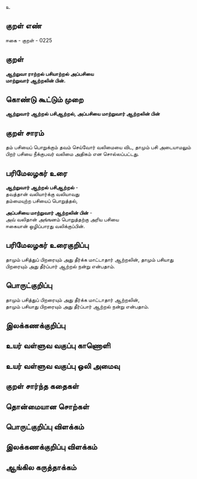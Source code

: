 உ

## குறள் எண் 

ஈகை - குறள் - 0225  

## குறள் 

**ஆற்றுவா ராற்றல் பசியாற்றல் அப்பசியை  
மாற்றுவார் ஆற்றலின் பின்.** 

## கொண்டு கூட்டும் முறை

**ஆற்றுவார் ஆற்றல் பசிஆற்றல், அப்பசியை மாற்றுவார் ஆற்றலின் பின்**  

## குறள் சாரம் 

தம் பசியைப் பொறுக்கும் தவம் செய்வோர் வலிமையை விட, தாமும் பசி அடையாமலும் பிறர் பசியை நீக்குபவர் வலிமை அதிகம் என சொல்லப்பட்டது. 

## பரிமேலழகர் உரை

**ஆற்றுவார் ஆற்றல் பசிஆற்றல்** -  
தவத்தான் வலியார்க்கு வலியாவது  
தம்மையுற்ற பசியைப் பொறுத்தல்,  

**அப்பசியை மாற்றுவார் ஆற்றலின் பின்** -  
அவ் வலிதான் அங்ஙனம் பொறுத்தற்கு அரிய பசியை  
ஈகையான் ஒழிப்பாரது வலிக்குப்பின். 

## பரிமேலழகர் உரைகுறிப்பு   

தாமும் பசித்துப் பிறரையும் அது தீர்க்க மாட்டாதார் ஆற்றலின், தாமும் பசியாது பிறரையும் அது தீர்ப்பார் ஆற்றல் நன்று என்பதாம்.   

## பொருட்குறிப்பு 

தாமும் பசித்துப் பிறரையும் அது தீர்க்க மாட்டாதார் ஆற்றலின்,  
தாமும் பசியாது பிறரையும் அது தீர்ப்பார் ஆற்றல் நன்று என்பதாம்.   

## இலக்கணக்குறிப்பு  


## உயர் வள்ளுவ வகுப்பு காணொளி


## உயர் வள்ளுவ வகுப்பு ஒலி அமைவு 

 
## குறள் சார்ந்த கதைகள் 


## தொன்மையான சொற்கள்


## பொருட்குறிப்பு விளக்கம்


## இலக்கணக்குறிப்பு விளக்கம்


## ஆங்கில கருத்தாக்கம் 


